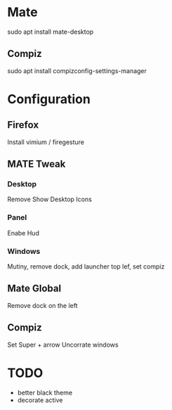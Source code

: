 # Mate
sudo apt install mate-desktop

## Compiz
sudo apt install compizconfig-settings-manager 


# Configuration
## Firefox
Install vimium / firegesture

## MATE Tweak
### Desktop 
Remove Show Desktop Icons

### Panel
Enabe Hud

### Windows
Mutiny, remove dock, add launcher top lef, set compiz

## Mate Global
Remove dock on the left

## Compiz
Set Super + arrow
Uncorrate windows

# TODO
* better black theme
* decorate active






